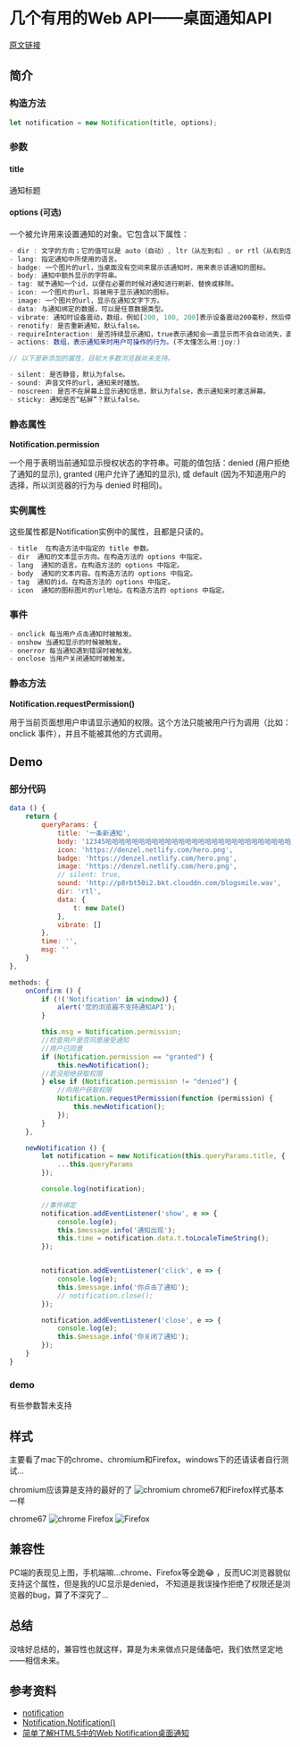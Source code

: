 # 几个有用的Web API——桌面通知API

[原文链接](https://denzel.netlify.com/js/useful_webapis_notification.html?_=65432123456523)

## 简介

### 构造方法
```js
let notification = new Notification(title, options);
```
### 参数

#### title
通知标题

#### options (可选)
一个被允许用来设置通知的对象。它包含以下属性：

```js
- dir : 文字的方向；它的值可以是 auto（自动）, ltr（从左到右）, or rtl（从右到左）
- lang: 指定通知中所使用的语言。
- badge: 一个图片的url，当桌面没有空间来展示该通知时，用来表示该通知的图标。
- body: 通知中额外显示的字符串。
- tag: 赋予通知一个id，以便在必要的时候对通知进行刷新、替换或移除。
- icon: 一个图片的url，将被用于显示通知的图标。
- image: 一个图片的url，显示在通知文字下方。
- data: 与通知绑定的数据，可以是任意数据类型。
- vibrate: 通知时设备震动，数组，例如[200, 100, 200]表示设备震动200毫秒，然后停止100毫秒，再震动200毫秒。
- renotify: 是否重新通知，默认false。
- requireInteraction: 是否持续显示通知，true表示通知会一直显示而不会自动消失，直到用户点击或者关闭。
- actions: 数组，表示通知来时用户可操作的行为。(不太懂怎么用:joy:)

// 以下是新添加的属性，目前大多数浏览器尚未支持。

- silent: 是否静音，默认为false。
- sound: 声音文件的url，通知来时播放。
- noscreen: 是否不在屏幕上显示通知信息，默认为false，表示通知来时激活屏幕。
- sticky: 通知是否“粘屏”？默认false。

```

### 静态属性
**Notification.permission**

一个用于表明当前通知显示授权状态的字符串。可能的值包括：denied (用户拒绝了通知的显示), 
granted (用户允许了通知的显示), 或 default (因为不知道用户的选择，所以浏览器的行为与 denied 时相同)。

### 实例属性
这些属性都是Notification实例中的属性，且都是只读的。

```js
- title  在构造方法中指定的 title 参数。
- dir  通知的文本显示方向。在构造方法的 options 中指定。
- lang  通知的语言。在构造方法的 options 中指定。
- body  通知的文本内容。在构造方法的 options 中指定。
- tag  通知的id。在构造方法的 options 中指定。
- icon  通知的图标图片的url地址。在构造方法的 options 中指定。
```

### 事件
```js
- onclick 每当用户点击通知时被触发。
- onshow 当通知显示的时候被触发。
- onerror 每当通知遇到错误时被触发。
- onclose 当用户关闭通知时被触发。
```

### 静态方法
**Notification.requestPermission()**

用于当前页面想用户申请显示通知的权限。这个方法只能被用户行为调用（比如：onclick 事件），并且不能被其他的方式调用。


## Demo

### 部分代码
```js
data () {
    return {
        queryParams: {
            title: '一条新通知',
            body: '12345哈哈哈哈哈哈哈哈哈哈哈哈哈哈哈哈哈哈哈哈哈哈哈哈哈哈哈哈哈哈哈哈12345',
            icon: 'https://denzel.netlify.com/hero.png',
            badge: 'https://denzel.netlify.com/hero.png',
            image: 'https://denzel.netlify.com/hero.png',
            // silent: true,
            sound: 'http://p8rbt50i2.bkt.clouddn.com/blogsmile.wav',
            dir: 'rtl',
            data: {
                t: new Date()
            },
            vibrate: []
        },
        time: '',
        msg: ''
    }
},

methods: {
    onConfirm () {
        if (!('Notification' in window)) {
            alert('您的浏览器不支持通知API');
        }

        this.msg = Notification.permission;
        //检查用户是否同意接受通知
        //用户已同意
        if (Notification.permission == "granted") {
            this.newNotification();
        //若没拒绝获取权限
        } else if (Notification.permission != "denied") {
            //向用户获取权限
            Notification.requestPermission(function (permission) {
                this.newNotification();
            });
        }
    },

    newNotification () {
        let notification = new Notification(this.queryParams.title, {
            ...this.queryParams
        });

        console.log(notification);

        //事件绑定
        notification.addEventListener('show', e => {
            console.log(e);
            this.$message.info('通知出现');
            this.time = notification.data.t.toLocaleTimeString();
        });


        notification.addEventListener('click', e => {
            console.log(e);
            this.$message.info('你点击了通知');
            // notification.close();
        });

        notification.addEventListener('close', e => {
            console.log(e);
            this.$message.info('你关闭了通知');
        });
    }
}
```
### demo
有些参数暂未支持

<WebAPIs-Notification/>

## 样式
主要看了mac下的chrome、chromium和Firefox。windows下的还请读者自行测试...

chromium应该算是支持的最好的了
![chromium](http://p8rbt50i2.bkt.clouddn.com/blog/notification_chromium.png)
chrome67和Firefox样式基本一样

chrome67
![chrome](http://p8rbt50i2.bkt.clouddn.com/blog/notification%E2%80%94%E2%80%94chrome67.png)
Firefox
![Firefox](http://p8rbt50i2.bkt.clouddn.com/blog/natification_firefox.png)

## 兼容性
PC端的表现见上图，手机端嘛...chrome、Firefox等全跪:joy: ，反而UC浏览器貌似支持这个属性，但是我的UC显示是denied，
不知道是我误操作拒绝了权限还是浏览器的bug，算了不深究了...

## 总结
没啥好总结的，兼容性也就这样，算是为未来做点只是储备吧，我们依然坚定地——相信未来。

## 参考资料
- [notification](https://developer.mozilla.org/zh-CN/docs/Web/API/notification)
- [Notification.Notification()](https://developer.mozilla.org/en-US/docs/Web/API/notification/Notification)
- [简单了解HTML5中的Web Notification桌面通知](http://www.zhangxinxu.com/wordpress/2016/07/know-html5-web-notification/)

<!-- <comment-tool></comment-tool> -->
